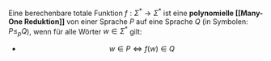 
Eine berechenbare totale Funktion $f : Σ^{*}→ Σ^{*}$ ist eine **polynomielle [[Many-One Reduktion]]** von einer Sprache *P* auf eine Sprache *Q* (in Symbolen: $P ≤_{p} Q$), wenn für alle Wörter $w ∈ Σ^{*}$ gilt:
- $$w ∈ P \Leftrightarrow f (w) ∈ Q$$

